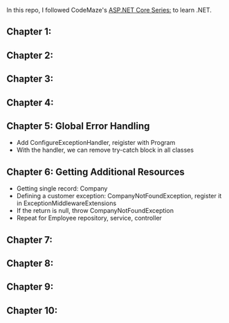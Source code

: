 In this repo, I followed CodeMaze's [ASP.NET Core Series:](https://code-maze.com/net-core-series/) to learn .NET.

## Chapter 1: 

## Chapter 2: 

## Chapter 3: 

## Chapter 4: 

## Chapter 5: Global Error Handling
- Add ConfigureExceptionHandler, reigister with Program
- With the handler, we can remove try-catch block in all classes

## Chapter 6: Getting Additional Resources
- Getting single record: Company
- Defining a customer exception: CompanyNotFoundException, register it in ExceptionMiddlewareExtensions
- If the return is null, throw CompanyNotFoundException
- Repeat for Employee repository, service, controller

## Chapter 7: 

## Chapter 8: 

## Chapter 9: 

## Chapter 10: 